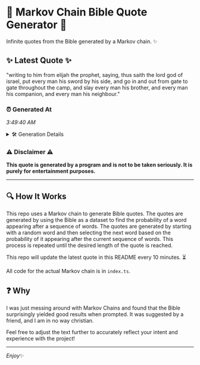 # 📖 Markov Chain Bible Quote Generator 📖

Infinite quotes from the Bible generated by a Markov chain. ✨

## ✨ Latest Quote ✨
"writing to him from elijah the prophet, saying, thus saith the lord god of israel, put every man his sword by his side, and go in and out from gate to gate throughout the camp, and slay every man his brother, and every man his companion, and every man his neighbour."

### ⏰ Generated At
*3:49:40 AM*

<details>
    <summary>🛠️ Generation Details</summary>
    <p>
        <strong>🌱 Seed:</strong> writing<br>
        <strong>🔄 Iterations:</strong> 50<br>
        <strong>📜 Context History:</strong><br>[ writing ]: to<br>[ writing, to ]: him<br>[ writing, to, him ]: from<br>[ writing, to, him, from ]: elijah<br>[ writing, to, him, from, elijah ]: the<br>[ writing, to, him, from, elijah, the ]: prophet,<br>[ to, him, from, elijah, the, prophet, ]: saying,<br>[ him, from, elijah, the, prophet,, saying, ]: thus<br>[ from, elijah, the, prophet,, saying,, thus ]: saith<br>[ elijah, the, prophet,, saying,, thus, saith ]: the<br>[ the, prophet,, saying,, thus, saith, the ]: lord<br>[ prophet,, saying,, thus, saith, the, lord ]: god<br>[ saying,, thus, saith, the, lord, god ]: of<br>[ thus, saith, the, lord, god, of ]: israel,<br>[ saith, the, lord, god, of, israel, ]: put<br>[ the, lord, god, of, israel,, put ]: every<br>[ lord, god, of, israel,, put, every ]: man<br>[ god, of, israel,, put, every, man ]: his<br>[ of, israel,, put, every, man, his ]: sword<br>[ israel,, put, every, man, his, sword ]: by<br>[ put, every, man, his, sword, by ]: his<br>[ every, man, his, sword, by, his ]: side,<br>[ man, his, sword, by, his, side, ]: and<br>[ his, sword, by, his, side,, and ]: go<br>[ sword, by, his, side,, and, go ]: in<br>[ by, his, side,, and, go, in ]: and<br>[ his, side,, and, go, in, and ]: out<br>[ side,, and, go, in, and, out ]: from<br>[ and, go, in, and, out, from ]: gate<br>[ go, in, and, out, from, gate ]: to<br>[ in, and, out, from, gate, to ]: gate<br>[ and, out, from, gate, to, gate ]: throughout<br>[ out, from, gate, to, gate, throughout ]: the<br>[ from, gate, to, gate, throughout, the ]: camp,<br>[ gate, to, gate, throughout, the, camp, ]: and<br>[ to, gate, throughout, the, camp,, and ]: slay<br>[ gate, throughout, the, camp,, and, slay ]: every<br>[ throughout, the, camp,, and, slay, every ]: man<br>[ the, camp,, and, slay, every, man ]: his<br>[ camp,, and, slay, every, man, his ]: brother,<br>[ and, slay, every, man, his, brother, ]: and<br>[ slay, every, man, his, brother,, and ]: every<br>[ every, man, his, brother,, and, every ]: man<br>[ man, his, brother,, and, every, man ]: his<br>[ his, brother,, and, every, man, his ]: companion,<br>[ brother,, and, every, man, his, companion, ]: and<br>[ and, every, man, his, companion,, and ]: every<br>[ every, man, his, companion,, and, every ]: man<br>[ man, his, companion,, and, every, man ]: his<br>[ his, companion,, and, every, man, his ]: neighbour.<br>
    </p>
</details>

### ⚠️ Disclaimer ⚠️
**This quote is generated by a program and is not to be taken seriously. It is purely for entertainment purposes.**

---

## 🔍 How It Works

This repo uses a Markov chain to generate Bible quotes. The quotes are generated by using the Bible as a dataset to find the probability of a word appearing after a sequence of words. The quotes are generated by starting with a random word and then selecting the next word based on the probability of it appearing after the current sequence of words. This process is repeated until the desired length of the quote is reached.

This repo will update the latest quote in this README every 10 minutes. ⏳

All code for the actual Markov chain is in `index.ts`.

## ❓ Why

I was just messing around with Markov Chains and found that the Bible surprisingly yielded good results when prompted. 
It was suggested by a friend, and I am in no way christian.

Feel free to adjust the text further to accurately reflect your intent and experience with the project!

---

*Enjoy*✨
